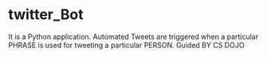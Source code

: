 # twitter_Bot
It is a Python application. Automated Tweets are triggered when a particular PHRASE is used for tweeting a particular PERSON.
Guided BY CS DOJO

